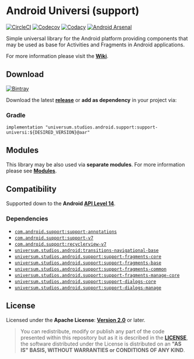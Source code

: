 Android Universi (support)
===============

[![CircleCI](https://circleci.com/gh/universum-studios/android_universi/tree/support-master.svg?style=svg)](https://circleci.com/gh/universum-studios/android_universi/tree/support-master)
[![Codecov](https://codecov.io/gh/universum-studios/android_universi/branch/support-master/graph/badge.svg)](https://codecov.io/gh/universum-studios/android_universi)
[![Codacy](https://api.codacy.com/project/badge/Grade/c485a93364074dc5a87c7cb43dce9c3f)](https://www.codacy.com/app/universum-studios/android_universi?utm_source=github.com&amp;utm_medium=referral&amp;utm_content=universum-studios/android_universi&amp;utm_campaign=Badge_Grade)
[![Android Arsenal](https://img.shields.io/badge/Android%20Arsenal-Universi-green.svg?style=flat)](https://android-arsenal.com/details/1/5412)

Simple universal library for the Android platform providing components that may be used as base for Activities and Fragments in Android applications.

For more information please visit the **[Wiki](https://github.com/universum-studios/android_universi/wiki)**.

## Download ##
[![Bintray](https://api.bintray.com/packages/universum-studios/android/universum.studios.android%3Auniversi/images/download.svg)](https://bintray.com/universum-studios/android/universum.studios.android%3Auniversi/_latestVersion)

Download the latest **[release](https://github.com/universum-studios/android_universi/releases "Latest Releases page")** or **add as dependency** in your project via:

### Gradle ###

    implementation "universum.studios.android.support:support-universi:${DESIRED_VERSION}@aar"

## Modules ##

This library may be also used via **separate modules**. For more information please see **[Modules](https://github.com/universum-studios/android_universi/blob/master/MODULES.md)**.

## Compatibility ##

Supported down to the **Android [API Level 14](http://developer.android.com/about/versions/android-4.0.html "See API highlights")**.

### Dependencies ###

- [`com.android.support:support-annotations`](https://developer.android.com/topic/libraries/support-library/packages.html#annotations)
- [`com.android.support:support-v7`](https://developer.android.com/topic/libraries/support-library/packages.html#v7)
- [`com.android.support:recyclerview-v7`](https://developer.android.com/topic/libraries/support-library/packages.html#v7)
- [`universum.studios.android:transitions-navigational-base`](https://github.com/universum-studios/android_transitions/blob/master/MODULES.md)
- [`universum.studios.android.support:support-fragments-core`](https://github.com/universum-studios/android_fragments/blob/support-master/MODULES.md)
- [`universum.studios.android.support:support-fragments-base`](https://github.com/universum-studios/android_fragments/blob/support-master/MODULES.md)
- [`universum.studios.android.support:support-fragments-common`](https://github.com/universum-studios/android_fragments/blob/support-master/MODULES.md)
- [`universum.studios.android.support:support-fragments-manage-core`](https://github.com/universum-studios/android_fragments/blob/support-master/MODULES.md)
- [`universum.studios.android.support:support-dialogs-core`](https://github.com/universum-studios/android_dialogs/blob/support-master/MODULES.md)
- [`universum.studios.android.support:support-dialogs-manage`](https://github.com/universum-studios/android_dialogs/blob/support-master/MODULES.md)

## License ##

Licensed under the **Apache License**: **[Version 2.0](http://www.apache.org/licenses/LICENSE-2.0)** or later.

> You can redistribute, modify or publish any part of the code presented within this repository but as it is described in the [**LICENSE**](https://github.com/universum-studios/android_universi/blob/support-master/LICENSE.md), the software distributed under the License is distributed on an **"AS IS" BASIS, WITHOUT WARRANTIES or CONDITIONS OF ANY KIND**.
